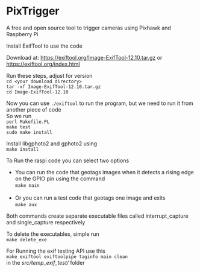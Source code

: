 # PixTrigger
A free and open source tool to trigger cameras using Pixhawk and Raspberry Pi

Install ExifTool to use the code

Download at: https://exiftool.org/Image-ExifTool-12.10.tar.gz
or
https://exiftool.org/index.html

Run these steps, adjust for version
<br>
`cd <your download directory>` <br>
`tar -xf Image-ExifTool-12.10.tar.gz` <br>
`cd Image-ExifTool-12.10` <br>

Now you can use `./exiftool` to run the program, but we need to run it from another piece of code <br>
So we run <br>
`perl Makefile.PL` <br>
`make test` <br>
`sudo make install`

Install libgphoto2 and gphoto2 using <br>
`make install`

To Run the raspi code you can select two options <br>
* You can run the code that geotags images when it detects a rising edge on the GPIO pin using the command <br>
  `make main` <br><br>
* Or you can run a test code that geotags one image and exits <br>
  `make aux`<br>
  
 Both commands create separate executable files called interrupt_capture and single_capture respectively<br>
 
 To delete the executables, simple run<br>
 `make delete_exe`

For Running the exif testing API use this <br>
`make exiftool exiftoolpipe taginfo main clean` <br>
in the *src/temp_exif_test/* folder
